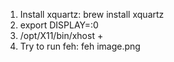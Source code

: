 1. Install xquartz: brew install xquartz
2. export DISPLAY=:0
3. /opt/X11/bin/xhost +
4. Try to run feh: feh image.png
